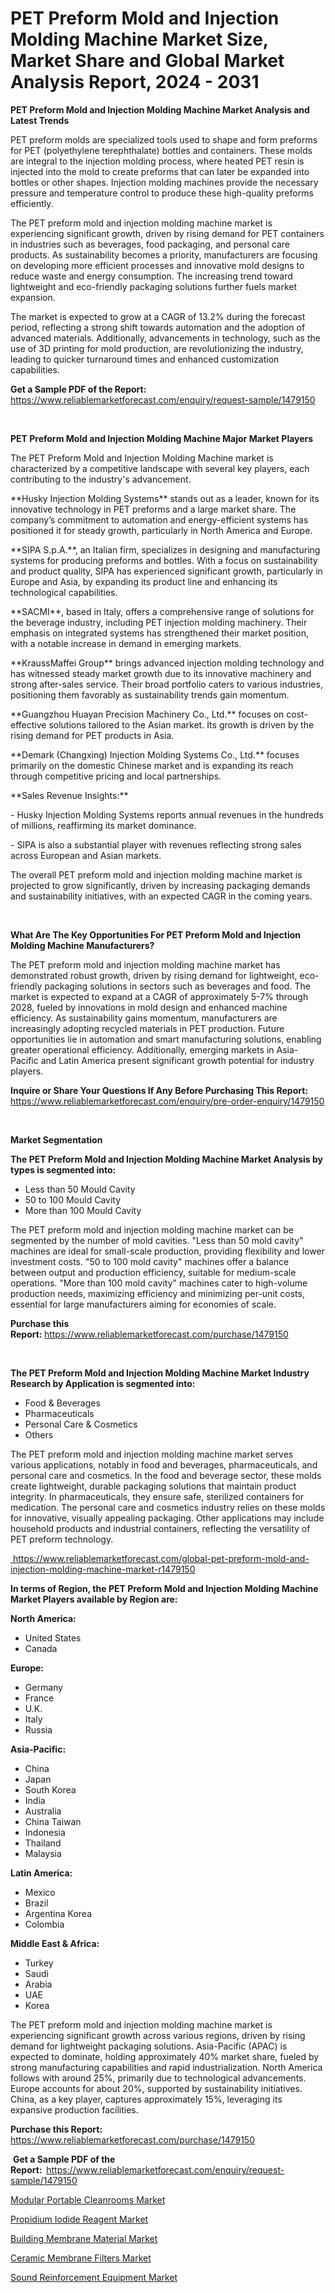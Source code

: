 <p><h1>PET Preform Mold and Injection Molding Machine Market Size, Market Share and Global Market Analysis Report, 2024 - 2031</h1></p><p><strong>PET Preform Mold and Injection Molding Machine Market Analysis and Latest Trends</strong></p>
<p><p>PET preform molds are specialized tools used to shape and form preforms for PET (polyethylene terephthalate) bottles and containers. These molds are integral to the injection molding process, where heated PET resin is injected into the mold to create preforms that can later be expanded into bottles or other shapes. Injection molding machines provide the necessary pressure and temperature control to produce these high-quality preforms efficiently.</p><p>The PET preform mold and injection molding machine market is experiencing significant growth, driven by rising demand for PET containers in industries such as beverages, food packaging, and personal care products. As sustainability becomes a priority, manufacturers are focusing on developing more efficient processes and innovative mold designs to reduce waste and energy consumption. The increasing trend toward lightweight and eco-friendly packaging solutions further fuels market expansion.</p><p>The market is expected to grow at a CAGR of 13.2% during the forecast period, reflecting a strong shift towards automation and the adoption of advanced materials. Additionally, advancements in technology, such as the use of 3D printing for mold production, are revolutionizing the industry, leading to quicker turnaround times and enhanced customization capabilities.</p></p>
<p><strong>Get a Sample PDF of the Report:&nbsp;</strong> <a href="https://www.reliablemarketforecast.com/enquiry/request-sample/1479150?utm_campaign=1082&utm_medium=2&utm_source=Github&utm_content=ia&utm_term=28092024&utm_id=pet-preform-mold-and-injection-molding-machine">https://www.reliablemarketforecast.com/enquiry/request-sample/1479150</a></p>
<p>&nbsp;</p>
<p><strong>PET Preform Mold and Injection Molding Machine Major Market Players</strong></p>
<p><p>The PET Preform Mold and Injection Molding Machine market is characterized by a competitive landscape with several key players, each contributing to the industry's advancement. </p><p>**Husky Injection Molding Systems** stands out as a leader, known for its innovative technology in PET preforms and a large market share. The company’s commitment to automation and energy-efficient systems has positioned it for steady growth, particularly in North America and Europe. </p><p>**SIPA S.p.A.**, an Italian firm, specializes in designing and manufacturing systems for producing preforms and bottles. With a focus on sustainability and product quality, SIPA has experienced significant growth, particularly in Europe and Asia, by expanding its product line and enhancing its technological capabilities.</p><p>**SACMI**, based in Italy, offers a comprehensive range of solutions for the beverage industry, including PET injection molding machinery. Their emphasis on integrated systems has strengthened their market position, with a notable increase in demand in emerging markets.</p><p>**KraussMaffei Group** brings advanced injection molding technology and has witnessed steady market growth due to its innovative machinery and strong after-sales service. Their broad portfolio caters to various industries, positioning them favorably as sustainability trends gain momentum.</p><p>**Guangzhou Huayan Precision Machinery Co., Ltd.** focuses on cost-effective solutions tailored to the Asian market. Its growth is driven by the rising demand for PET products in Asia.</p><p>**Demark (Changxing) Injection Molding Systems Co., Ltd.** focuses primarily on the domestic Chinese market and is expanding its reach through competitive pricing and local partnerships.</p><p>**Sales Revenue Insights:** </p><p>- Husky Injection Molding Systems reports annual revenues in the hundreds of millions, reaffirming its market dominance.</p><p>- SIPA is also a substantial player with revenues reflecting strong sales across European and Asian markets.</p><p>The overall PET preform mold and injection molding machine market is projected to grow significantly, driven by increasing packaging demands and sustainability initiatives, with an expected CAGR in the coming years.</p></p>
<p>&nbsp;</p>
<p><strong>What Are The Key Opportunities For PET Preform Mold and Injection Molding Machine Manufacturers?</strong></p>
<p><p>The PET preform mold and injection molding machine market has demonstrated robust growth, driven by rising demand for lightweight, eco-friendly packaging solutions in sectors such as beverages and food. The market is expected to expand at a CAGR of approximately 5-7% through 2028, fueled by innovations in mold design and enhanced machine efficiency. As sustainability gains momentum, manufacturers are increasingly adopting recycled materials in PET production. Future opportunities lie in automation and smart manufacturing solutions, enabling greater operational efficiency. Additionally, emerging markets in Asia-Pacific and Latin America present significant growth potential for industry players.</p></p>
<p><strong>Inquire or Share Your Questions If Any Before Purchasing This Report:</strong> <a href="https://www.reliablemarketforecast.com/enquiry/pre-order-enquiry/1479150?utm_campaign=1082&utm_medium=2&utm_source=Github&utm_content=ia&utm_term=28092024&utm_id=pet-preform-mold-and-injection-molding-machine">https://www.reliablemarketforecast.com/enquiry/pre-order-enquiry/1479150</a></p>
<p>&nbsp;</p>
<p><strong>Market Segmentation</strong></p>
<p><strong>The PET Preform Mold and Injection Molding Machine Market Analysis by types is segmented into:</strong></p>
<p><ul><li>Less than 50 Mould Cavity</li><li>50 to 100 Mould Cavity</li><li>More than 100 Mould Cavity</li></ul></p>
<p><p>The PET preform mold and injection molding machine market can be segmented by the number of mold cavities. "Less than 50 mold cavity" machines are ideal for small-scale production, providing flexibility and lower investment costs. "50 to 100 mold cavity" machines offer a balance between output and production efficiency, suitable for medium-scale operations. "More than 100 mold cavity" machines cater to high-volume production needs, maximizing efficiency and minimizing per-unit costs, essential for large manufacturers aiming for economies of scale.</p></p>
<p><strong>Purchase this Report:&nbsp;</strong><a href="https://www.reliablemarketforecast.com/purchase/1479150?utm_campaign=1082&utm_medium=2&utm_source=Github&utm_content=ia&utm_term=28092024&utm_id=pet-preform-mold-and-injection-molding-machine">https://www.reliablemarketforecast.com/purchase/1479150</a></p>
<p>&nbsp;</p>
<p><strong>The PET Preform Mold and Injection Molding Machine Market Industry Research by Application is segmented into:</strong></p>
<p><ul><li>Food & Beverages</li><li>Pharmaceuticals</li><li>Personal Care & Cosmetics</li><li>Others</li></ul></p>
<p><p>The PET preform mold and injection molding machine market serves various applications, notably in food and beverages, pharmaceuticals, and personal care and cosmetics. In the food and beverage sector, these molds create lightweight, durable packaging solutions that maintain product integrity. In pharmaceuticals, they ensure safe, sterilized containers for medication. The personal care and cosmetics industry relies on these molds for innovative, visually appealing packaging. Other applications may include household products and industrial containers, reflecting the versatility of PET preform technology.</p></p>
<p><a href="https://www.reliablemarketforecast.com/global-pet-preform-mold-and-injection-molding-machine-market-r1479150?utm_campaign=1082&utm_medium=2&utm_source=Github&utm_content=ia&utm_term=28092024&utm_id=pet-preform-mold-and-injection-molding-machine">&nbsp;https://www.reliablemarketforecast.com/global-pet-preform-mold-and-injection-molding-machine-market-r1479150</a></p>
<p><strong>In terms of Region, the PET Preform Mold and Injection Molding Machine Market Players available by Region are:</strong></p>
<p>
    <p> <strong> North America: </strong>
        <ul>
            <li>United States</li>
            <li>Canada</li>
        </ul>
        </p> 
    <p> <strong> Europe: </strong>
        <ul>
            <li>Germany</li>
            <li>France</li>
            <li>U.K.</li>
            <li>Italy</li>
            <li>Russia</li>
        </ul>
        </p> 
    <p> <strong> Asia-Pacific: </strong>
        <ul>
            <li>China</li>
            <li>Japan</li>
            <li>South Korea</li>
            <li>India</li>
            <li>Australia</li>
            <li>China Taiwan</li>
            <li>Indonesia</li>
            <li>Thailand</li>
            <li>Malaysia</li>
        </ul>
        </p> 
    <p> <strong> Latin America: </strong>
        <ul>
            <li>Mexico</li>
            <li>Brazil</li>
            <li>Argentina Korea</li>
            <li>Colombia</li>
        </ul>
        </p> 
    <p> <strong> Middle East & Africa: </strong>
        <ul>
            <li>Turkey</li>
            <li>Saudi</li>
            <li>Arabia</li>
            <li>UAE</li>
            <li>Korea</li>
        </ul>
    </p>
    </p>
<p><p>The PET preform mold and injection molding machine market is experiencing significant growth across various regions, driven by rising demand for lightweight packaging solutions. Asia-Pacific (APAC) is expected to dominate, holding approximately 40% market share, fueled by strong manufacturing capabilities and rapid industrialization. North America follows with around 25%, primarily due to technological advancements. Europe accounts for about 20%, supported by sustainability initiatives. China, as a key player, captures approximately 15%, leveraging its expansive production facilities.</p></p>
<p><strong>Purchase this Report: </strong><a href="https://www.reliablemarketforecast.com/purchase/1479150?utm_campaign=1082&utm_medium=2&utm_source=Github&utm_content=ia&utm_term=28092024&utm_id=pet-preform-mold-and-injection-molding-machine">https://www.reliablemarketforecast.com/purchase/1479150</a></p>
<p>&nbsp;<strong>Get a Sample PDF of the Report:&nbsp;&nbsp;</strong><a href="https://www.reliablemarketforecast.com/enquiry/request-sample/1479150?utm_campaign=1082&utm_medium=2&utm_source=Github&utm_content=ia&utm_term=28092024&utm_id=pet-preform-mold-and-injection-molding-machine">https://www.reliablemarketforecast.com/enquiry/request-sample/1479150</a></p>
<p><strong></strong></p>
<p><p><a href="https://github.com/nannyxbkho/Market-Research-Report-List-1/blob/main/modular-portable-cleanrooms-market.md?utm_campaign=1082&utm_medium=2&utm_source=Github&utm_content=ia&utm_term=28092024&utm_id=pet-preform-mold-and-injection-molding-machine">Modular Portable Cleanrooms Market</a></p><p><a href="https://issuu.com/reportprime-2/docs/propidium-iodide-reagent-market-siz_19386f96d1fa0e?utm_campaign=1082&utm_medium=2&utm_source=Github&utm_content=ia&utm_term=28092024&utm_id=pet-preform-mold-and-injection-molding-machine">Propidium Iodide Reagent Market</a></p><p><a href="https://github.com/DorinaOsmani364/Market-Research-Report-List-1/blob/main/building-membrane-material-market.md?utm_campaign=1082&utm_medium=2&utm_source=Github&utm_content=ia&utm_term=28092024&utm_id=pet-preform-mold-and-injection-molding-machine">Building Membrane Material Market</a></p><p><a href="https://www.linkedin.com/pulse/ceramic-membrane-filters-market-size-growing-cagr-5-report-whzzf?trackingId=NNgaqln6RP2Fw6L3rmLADA%3D%3D&utm_campaign=1082&utm_medium=2&utm_source=Github&utm_content=ia&utm_term=28092024&utm_id=pet-preform-mold-and-injection-molding-machine">Ceramic Membrane Filters Market</a></p><p><a href="https://www.linkedin.com/pulse/sound-reinforcement-equipment-market-evolution-global-trends-ib8le?trackingId=DEs22UJXRAapm8nYolTI1g%3D%3D&utm_campaign=1082&utm_medium=2&utm_source=Github&utm_content=ia&utm_term=28092024&utm_id=pet-preform-mold-and-injection-molding-machine">Sound Reinforcement Equipment Market</a></p></p>